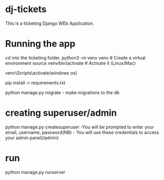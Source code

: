 # dj-tickets
This is a ticketing Django WEb Application.

# Running the app
cd into the ticketing folder. 
python3 -m venv venv  # Create a virtual environment
source venv/bin/activate  # Activate it (Linux/Mac)

venv\Scripts\activate(windows os)

pip install -r requirements.txt

python manage.py migrate -  make  migrations to the db

# creating superuser/admin
python manage.py createsuperuser
   -You will be prompted to enter your email, username, password(NB) -  You will use these credentials to access your admin panel(/admin)


# run
python manage.py runserver


